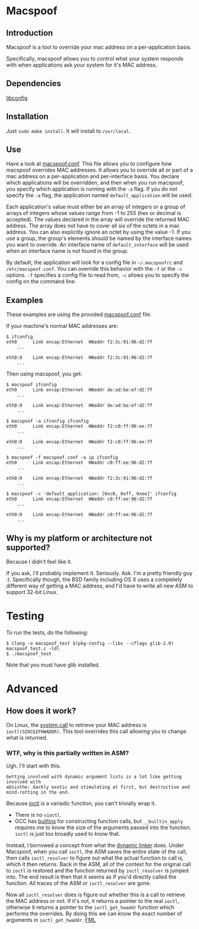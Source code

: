 Macspoof
========

## Introduction
Macspoof is a tool to override your mac address on a per-application basis.

Specifically, macspoof allows you to control what your system responds with when
applications ask your system for it's MAC address.

## Dependencies
[libconfig][libconfig]

## Installation
Just `sudo make install`. It will install to `/usr/local`.

## Use
Have a look at [macspoof.conf][macspoof-conf]. This file allows you to configure
how macspoof overrides MAC addresses. It allows you to override all or part of a
mac address on a per-application and per-interface basis. You declare which
applications will be overridden, and then when you run macspoof, you specify
which application is running with the `-a` flag. If you do not specify the `-a`
flag, the application named `default_application` will be used.

Each application's value must either be an array of integers or a group of
arrays of integers whose values range from -1 to 255 (hex or decimal is
accepted). The values declared in the array will override the returned MAC
address. The array does not have to cover all six of the octets in a mac
address. You can also explicitly ignore an octet by using the value -1. If you
use a group, the group's elements should be named by the interface names you
want to override. An interface name of `default_interface` will be used when an
interface name is not found in the group.

By default, the application will look for a config file in `~/.macspoofrc` and
`/etc/macspoof.conf`. You can override this behavior with the `-f` or the `-c`
options. `-f` specifies a config file to read from, `-c` allows you to specify
the config on the command line.

## Examples
These examples are using the provided [macspoof.conf][macspoof-conf] file.

If your machine's normal MAC addresses are:

```
$ ifconfig
eth0      Link encap:Ethernet  HWaddr f2:3c:91:96:d2:7f
    ...

eth0:0    Link encap:Ethernet  HWaddr f2:3c:91:96:d2:7f
    ...
```

Then using macspoof, you get:

```
$ macspoof ifconfig
eth0      Link encap:Ethernet  HWaddr de:ad:be:ef:d2:7f
    ...

eth0:0    Link encap:Ethernet  HWaddr de:ad:be:ef:d2:7f
    ...
```

```
$ macspoof -a ifconfig ifconfig
eth0      Link encap:Ethernet  HWaddr f2:c0:ff:96:ee:7f
    ...

eth0:0    Link encap:Ethernet  HWaddr f2:c0:ff:96:ee:7f
    ...
```

```
$ macspoof -f macspoof.conf -a ip ifconfig
eth0      Link encap:Ethernet  HWaddr c0:ff:ee:96:d2:7f
    ...

eth0:0    Link encap:Ethernet  HWaddr f2:3c:91:96:d2:7f
    ...
```

```
$ macspoof -c 'default_application: [0xc0, 0xff, 0xee]' ifconfig
eth0      Link encap:Ethernet  HWaddr c0:ff:ee:96:d2:7f
    ...

eth0:0    Link encap:Ethernet  HWaddr c0:ff:ee:96:d2:7f
    ...
```

## Why is my platform or architecture not supported?
Because I didn't feel like it.

If you ask, I'll probably implement it. Seriously. Ask. I'm a pretty friendly
guy :). Specifically though, the BSD family including OS X uses a completely
different way of getting a MAC address, and I'd have to write all new ASM to
support 32-bit Linux.

# Testing
To run the tests, do the following:

```
$ clang -o macspoof_test $(pkg-config --libs --cflags glib-2.0) macspoof_test.c -ldl
$ ./macspoof_test
```

Note that you must have glib installed.

# Advanced

## How does it work?
On Linux, the [system call][SIOCGIFHWADDR] to retrieve your MAC address is
`ioctl(SIOCGIFHWADDR)`. This tool overrides this call allowing you to change
what is returned.

### WTF, why is this partially written in ASM?
Ugh. I'll start with this.

    Getting involved with dynamic argument lists is a lot like getting involved with
    absinthe: darkly exotic and stimulating at first, but destructive and
    mind-rotting in the end.

Because [ioctl][ioctl] is a variadic function, you can't trivially wrap it.

 * There is no `vioctl`.
 * GCC has [builtins][GCC-call-construct] for constructing function calls, but
   `__builtin_apply` requires me to know the size of the arguments passed into
   the function. `ioctl` is just too broadly used to know that.

Instead, I borrowed a concept from what the [dynamic linker][dyld] does. Under
Macspoof, when you call `ioctl`, the ASM saves the entire state of the call,
then calls `ioctl_resolver` to figure out what the actual function to call is,
which it then returns. Back in the ASM, all of the context for the original call
to `ioctl` is restored and the function returned by `ioctl_resolver` is jumped
into. The end result is then that it seems as if you'd directly called the
function. All traces of the ASM or `ioctl_resolver` are gone.

Now all `ioctl_resolver` does is figure out whether this is a call to retrieve
the MAC address or not. If it's not, it returns a pointer to the real `ioctl`,
otherwise it returns a pointer to the `ioctl_get_hwaddr` function which performs
the overrides. By doing this we can know the exact number of arguments in
`ioctl_get_hwaddr`. [FML][FML]

[macspoof-conf]: https://github.com/eatnumber1/macspoof/blob/master/macspoof.conf
[libconfig]: http://www.hyperrealm.com/libconfig/
[FML]: http://www.fmylife.com/
[dyld]: http://en.wikipedia.org/wiki/Dynamic_linking
[GCC-call-construct]: http://gcc.gnu.org/onlinedocs/gcc/Constructing-Calls.html
[ioctl]: http://man7.org/linux/man-pages/man2/ioctl.2.html
[SIOCGIFHWADDR]: http://man7.org/linux/man-pages/man7/netdevice.7.html
